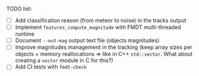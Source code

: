 TODO list:
- [ ] Add classification reason (from meteor to noise) in the tracks output
- [ ] Implement `features_compute_magnitude` with FMDT multi-threaded runtime
- [ ] Document `--out-mag` output text file (objects magnitudes)
- [ ] Improve magnitudes management in the tracking (keep array sizes per 
      objects + memory reallocations => like in C++ `std::vector`. What about
      creating a `vector` module in C for this?)
- [ ] Add CI tests with `fmdt-check` 